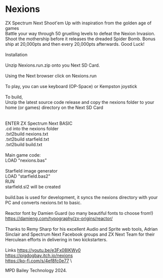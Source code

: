 # Nexions
ZX Spectrum Next Shoot'em Up with inspiration from the golden age of games
  \
Battle your way through 50 gruelling levels to defeat the Nexion Invasion.  Shoot the mothership before it releases the dreaded Spider Bomb.  Bonus ship at 20,000pts and then every 20,000pts afterwards. Good Luck!  \
  \
Installation  \
  \
Unzip Nexions.run.zip onto you Next SD Card.   \
  \
Using the Next browser click on Nexions.run  \
  \
To play, you can use keyboard (OP-Space) or Kempston joystick  \
  \
To build,   \
Unzip the latest source code release and copy the nexions folder to your home (or games) directory on the Next SD Card  \
  \
  \
ENTER ZX Spectrum Next BASIC  \
.cd into the nexions folder  \
.txt2build nexions.txt  \
.txt2build starfield.txt  \
.txt2build build.txt  \
  \
Main game code:  \
LOAD "nexions.bas"  \
  \
Starfield image generator  \
LOAD "starfield.bas2"  \
RUN  \
starfield.sl2 will be created  \
  \
build.bas is used for development, it syncs the nexions directory with your PC and converts nexions.txt to basic.
  \
  \
Reactor font by Damien Guard  (so many beautiful fonts to choose from!)\
https://damieng.com/typography/zx-origins/reactor/  \
  \
Thanks to Remy Sharp for his excellent Audio and Sprite web tools, Adrian Sinclair and Spectrum Next Facebook groups and ZX Next Team for their Herculean efforts in delivering in two kickstarters.  \
  \
Links
https://youtu.be/e3Fx08IKWy0  \
https://pigdogbay.itch.io/nexions  \
https://ko-fi.com/s/4ef8fc0e77  \


MPD Bailey Technology 2024.
